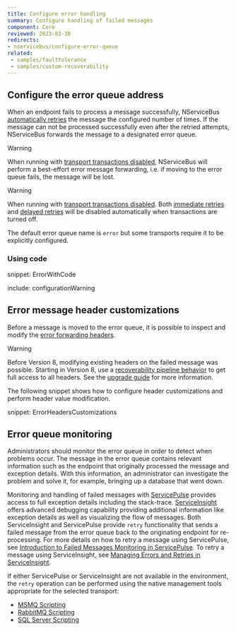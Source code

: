 ```yaml
---
title: Configure error handling
summary: Configure handling of failed messages
component: Core
reviewed: 2023-03-30
redirects:
- nservicebus/configure-error-queue
related:
 - samples/faulttolerance
 - samples/custom-recoverability
---
```


## Configure the error queue address

When an endpoint fails to process a message successfully, NServiceBus [automatically retries](/nservicebus/recoverability/configure-immediate-retries.md) the message the configured number of times. If the message can not be processed successfully even after the retried attempts, NServiceBus forwards the message to a designated error queue.

> [!WARNING]
> When running with [transport transactions disabled](/transports/transactions.md#transactions-unreliable-transactions-disabled), NServiceBus will perform a best-effort error message forwarding, i.e. if moving to the error queue fails, the message will be lost.

> [!WARNING]
> When running with [transport transactions disabled](/transports/transactions.md#transactions-unreliable-transactions-disabled). Both [immediate retries](/nservicebus/recoverability/#immediate-retries) and [delayed retries](/nservicebus/recoverability/#delayed-retries) will be disabled automatically when transactions are turned off.

The default error queue name is `error` but some transports require it to be explicitly configured.

### Using code

snippet: ErrorWithCode

include: configurationWarning

## Error message header customizations

Before a message is moved to the error queue, it is possible to inspect and modify the [error forwarding headers](/nservicebus/messaging/headers.md#error-forwarding-headers).

> [!WARNING]
> Before Version 8, modifying existing headers on the failed message was possible. Starting in Version 8, use a [recoverability pipeline behavior](/nservicebus/recoverability/pipeline.md) to get full access to all headers. See the [upgrade guide](/nservicebus/upgrades/7to8/#header-manipulation-for-failed-messages) for more information.

The following snippet shows how to configure header customizations and perform header value modification.

snippet: ErrorHeadersCustomizations


## Error queue monitoring

Administrators should monitor the error queue in order to detect when problems occur. The message in the error queue contains relevant information such as the endpoint that originally processed the message and exception details. With this information, an administrator can investigate the problem and solve it, for example, bringing up a database that went down.

Monitoring and handling of failed messages with [ServicePulse](/servicepulse/) provides access to full exception details including the stack-trace. [ServiceInsight](/serviceinsight/) offers advanced debugging capability providing additional information like exception details as well as visualizing the flow of messages. Both ServiceInsight and ServicePulse provide `retry` functionality that sends a failed message from the error queue back to the originating endpoint for re-processing. For more details on how to retry a message using ServicePulse, see [Introduction to Failed Messages Monitoring in ServicePulse](/servicepulse/intro-failed-messages.md). To retry a message using ServiceInsight, see [Managing Errors and Retries in ServiceInsight](/serviceinsight/managing-errors-and-retries.md).

If either ServicePulse or ServiceInsight are not available in the environment, the `retry` operation can be performed using the native management tools appropriate for the selected transport:

 * [MSMQ Scripting](/transports/msmq/operations-scripting.md)
 * [RabbitMQ Scripting](/transports/rabbitmq/operations-scripting.md)
 * [SQL Server Scripting](/transports/sql/operations-scripting.md)
